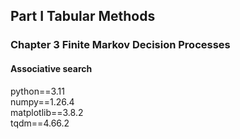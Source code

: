 ## Part I Tabular Methods
### Chapter 3 Finite Markov Decision Processes
#### Associative search

python==3.11 <br>
numpy==1.26.4 <br>
matplotlib==3.8.2 <br>
tqdm==4.66.2 <br>
